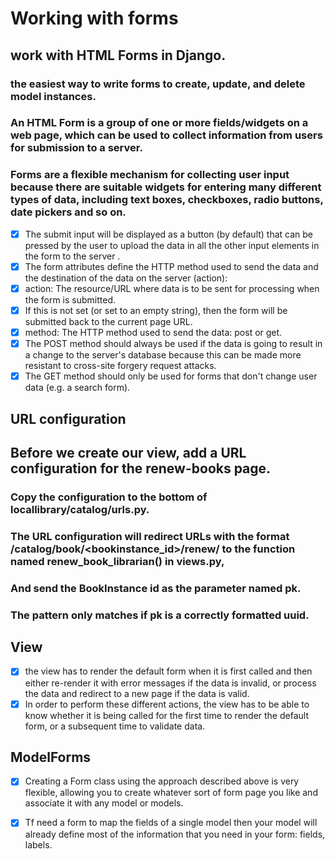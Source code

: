 # Working with forms
##  work with HTML Forms in Django.
###  the easiest way to write forms to create, update, and delete model instances. 
### An HTML Form is a group of one or more fields/widgets on a web page, which can be used to collect information from users for submission to a server.
###  Forms are a flexible mechanism for collecting user input because there are suitable widgets for entering many different types of data, including text boxes, checkboxes, radio buttons, date pickers and so on.
- [x] The submit input will be displayed as a button (by default) that can be pressed by the user to upload the data in all the other input elements in the form to the server .
- [x] The form attributes define the HTTP method used to send the data and the destination of the data on the server (action):
- [x]  action: The resource/URL where data is to be sent for processing when the form is submitted.
- [x]  If this is not set (or set to an empty string), then the form will be submitted back to the current page URL.
- [x]  method: The HTTP method used to send the data: post or get.
- [x]  The POST method should always be used if the data is going to result in a change to the server's database because this can be made more resistant to cross-site forgery request attacks.
- [x]  The GET method should only be used for forms that don't change user data (e.g. a search form).

##  URL configuration
## Before we create our view,  add a URL configuration for the renew-books page. 
### Copy the configuration to the bottom of locallibrary/catalog/urls.py.
### The URL configuration will redirect URLs with the format /catalog/book/<bookinstance_id>/renew/ to the function named renew_book_librarian() in views.py,
### And send the BookInstance id as the parameter named pk.
###  The pattern only matches if pk is a correctly formatted uuid.

## View
- [x] the view has to render the default form when it is first called and then either re-render it with error messages if the data is invalid, or process the data and redirect to a new page if the data is valid.
- [x] In order to perform these different actions, the view has to be able to know whether it is being called for the first time to render the default form, or a subsequent time to validate data.
## ModelForms
- [x]  Creating a Form class using the approach described above is very flexible, allowing you to create whatever sort of form page you like and associate it with any model or models.

- [x] Tf  need a form to map the fields of a single model then your model will already define most of the information that you need in your form: fields, labels.